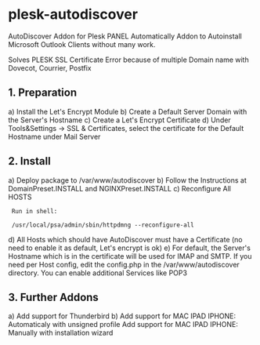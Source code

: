 # plesk-autodiscover
AutoDiscover Addon for Plesk PANEL
Automatically Addon to Autoinstall Microsoft Outlook Clients without many work.

Solves PLESK SSL Certificate Error because of multiple Domain name with Dovecot, Courrier, Postfix

## 1. Preparation
   a) Install the Let's Encrypt Module
   b) Create a Default Server Domain with the Server's Hostname
   c) Create a Let's Encrypt Certificate
   d) Under Tools&Settings -> SSL & Certificates, select the certificate for the Default Hostname under Mail Server
   

## 2. Install


  a) Deploy package to /var/www/autodiscover
  b) Follow the Instructions at DomainPreset.INSTALL and NGINXPreset.INSTALL
  c) Reconfigure All HOSTS
  
     Run in shell:
     
     /usr/local/psa/admin/sbin/httpdmng --reconfigure-all
     
  d) All Hosts which should have AutoDiscover must have a Certificate (no need to enable it as default, Let's encrypt is ok)
  e) For default, the Server's Hostname which is in the certificate will be used for IMAP and SMTP.
     If you need per Host config, edit the config.php in the /var/www/autodiscover directory. You can enable additional Services like POP3
     

## 3. Further Addons
   a) Add support for Thunderbird
   b) Add support for MAC IPAD IPHONE: Automaticaly with unsigned profile
      Add support for MAC IPAD IPHONE: Manually with installation wizard

